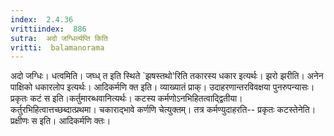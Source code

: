 ```yaml
---
index:  2.4.36
vrittiindex:  886
sutra:  अदो जग्धिर्ल्यप्ति किति
vritti:  balamanorama 
---
```


अदो जग्धिः। धत्वमिति। जघ्ध् त इति स्थिते `झषस्तथो'रिति तकारस्य धकार इत्यर्थः। झरो झरीति। अनेन पाक्षिको धकारलोप इत्यर्थः। आदिकर्मणि क्त इति। व्याख्यातं प्राक्। उदाहरणान्तरविवक्षया पुनरुपन्यासः। प्रकृतः कटं स इति।कर्तुमारब्धवानित्यर्थः। कटस्य कर्मणोऽनभिहितत्वाद्द्वितीया। कर्तुरभिहित्वात्तच्छब्दात्प्रथमा। चकाराद्भावे कर्णणि चेत्युक्तम्। तत्र कर्मण्युदाहरति-- प्रकृतः कटस्तेनेति। प्रक्षीणः स इति। आदिकर्मणि क्तः। 

